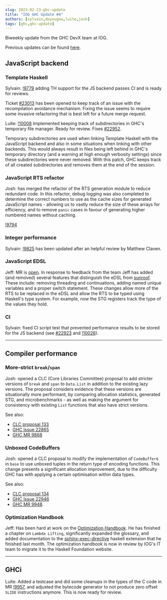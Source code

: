 ```yaml
---
slug: 2023-02-23-ghc-update
title: "IOG GHC Update #4"
authors: [sylvain,doyougnu,luite,josh]
tags: [ghc,ghc-update]
---
```


Biweekly update from the GHC DevX team at IOG.

Previous updates can be found [here](https://engineering.iog.io/tags/ghc-update).

## JavaScript backend

### Template Haskell

Sylvain: [!9779](https://gitlab.haskell.org/ghc/ghc/-/merge_requests/9779)
adding TH support for the JS backend passes CI and is ready for reviews.

Ticket [#23013](https://gitlab.haskell.org/ghc/ghc/-/issues/23013) has been
opened to keep track of an issue with the recompilation avoidance mechanism.
Fixing the issue seems to require some invasive refactoring that is best left
for a future merge request.

Luite: [!10008](https://gitlab.haskell.org/ghc/ghc/-/merge_requests/10008)
Implemented keeping track of subdirectories in GHC's temporary file manager.
Ready for review. Fixes
[#22952](https://gitlab.haskell.org/ghc/ghc/-/issues/22952).

Temporary subdirectories are used when linking Template Haskell with the
JavaScript backend and also in some situations when linking with other backends.
This would always result in files being left behind in GHC's temporary directory
(and a warning at high enough verbosity settings) since these subdirectories
were never removed. With this patch, GHC keeps track of all created subdirectories
and removes them at the end of the session.

### JavaScript RTS refactor

Josh: has merged the refactor of the RTS generation module to reduce redundant code.
In this refactor, debug logging was also completed to determine the correct numbers
to use as the cache sizes for generated JavaScript names - allowing us to vastly
reduce the size of these arrays for efficiency, and to remove `panic` cases in favour
of generating higher numbered names without caching.

[!9794](https://gitlab.haskell.org/ghc/ghc/-/merge_requests/9794)

### Integer performance

Sylvain: [!9825](https://gitlab.haskell.org/ghc/ghc/-/merge_requests/9825) has
been updated after an helpful review by Matthew Claven.

### JavaScript EDSL

Jeff: MR is [open](https://gitlab.haskell.org/ghc/ghc/-/merge_requests/10000).
In response to feedback from the team Jeff has added (and removed)
several features that distinguish the eDSL from
[sunroof](https://github.com/ku-fpg/sunroof-compiler). These include: removing
threading and continuations, adding named unique variables and a proper switch
statement. These changes allow more of the RTS to be replaced in the eDSL and
allow the RTS to be typed using Haskell's type system. For example, now the STG
registers track the type of the values they hold.

### CI

Sylvain: fixed CI script test that prevented performance results to be stored for
the JS backend (see [#22923](https://gitlab.haskell.org/ghc/ghc/-/issues/22923) and
[!10026](https://gitlab.haskell.org/ghc/ghc/-/merge_requests/10026)).

----


## Compiler performance

### More-strict `break`/`span`

Josh: opened a CLC (Core Libraries Committee) proposal to add stricter versions of
`break` and `span` to `Data.List` in addition to the existing lazy versions. The
proposal considers evidence that these versions are situationally more performant,
by comparing allocation statistics, generated STG, and microbenchmarks - as well as
making the argument for consistency with existing `List` functions that also have
strict versions.

See also:
- [CLC proposal 133](https://github.com/haskell/core-libraries-committee/issues/133)
- [GHC Issue 22865](https://gitlab.haskell.org/ghc/ghc/-/issues/22865)
- [GHC MR 9868](https://gitlab.haskell.org/ghc/ghc/-/merge_requests/9868)

### Unboxed CodeBuffers

Josh: opened a CLC proposal to modify the implementation of `CodeBuffer`s in `base`
to use unboxed tuples in the return type of encoding functions. This change presents
a significant allocation improvement, due to the difficulty GHC has with applying a
certain optimisation within data types.

See also:
- [CLC proposal 134](https://github.com/haskell/core-libraries-committee/issues/134)
- [GHC Issue 22946](https://gitlab.haskell.org/ghc/ghc/-/issues/22946)
- [GHC MR 9948](https://gitlab.haskell.org/ghc/ghc/-/merge_requests/9948).

### Optimization Handbook

Jeff: Has been hard at work on the [Optimization Handbook](https://input-output-hk.github.io/hs-opt-handbook.github.io/).
He has finished a
chapter on `Lambda Lifting`, significantly expanded the glossary, and added
documentation to the
[sphinx-exec-directive](https://github.com/yongrenjie/sphinx-exec-directive)
haskell extension that he finished last month. The optimization handbook is now
in review by IOG's IT team to migrate it to the Haskell Foundation website.


----

## GHCi

Luite: Added a testcase and did some cleanups in the types of the C code in MR
[!9957](https://gitlab.haskell.org/ghc/ghc/-/merge_requests/9957), and adjusted
the bytecode generator to not produce zero offset `SLIDE` instructions anymore.
This is now ready for review.
